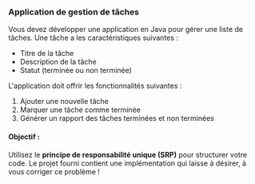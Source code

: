 ﻿### Application de gestion de tâches

Vous devez développer une application en Java pour gérer une liste de tâches. Une tâche a les caractéristiques suivantes :

-   Titre de la tâche
-   Description de la tâche
-   Statut (terminée ou non terminée)

L'application doit offrir les fonctionnalités suivantes :

1.  Ajouter une nouvelle tâche
2.  Marquer une tâche comme terminée
3.  Générer un rapport des tâches terminées et non terminées

#### Objectif :

Utilisez le **principe de responsabilité unique (SRP)** pour structurer votre code.
Le projet fourni contient une implémentation qui laisse à désirer, à vous corriger ce problème !



